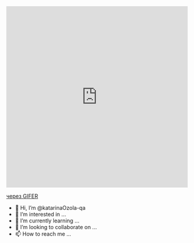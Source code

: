 <iframe src="https://gifer.com/embed/Ao" width=480 height=480.000 frameBorder="0" allowFullScreen></iframe><p><a href="https://gifer.com">через GIFER</a></p>



- 👋 Hi, I’m @katarinaOzola-qa
- 👀 I’m interested in ...
- 🌱 I’m currently learning ...
- 💞️ I’m looking to collaborate on ...
- 📫 How to reach me ...

<!---
katarinaOzola-qa/katarinaOzola-qa is a ✨ special ✨ repository because its `README.md` (this file) appears on your GitHub profile.
You can click the Preview link to take a look at your changes.
--->
